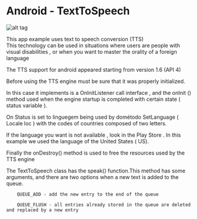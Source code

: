 **Android** - TextToSpeech
==================================================

![alt tag](http://appcrawlr.com/thumbs/app/icon/69/3100769.png)

This app example uses text to speech conversion (TTS) <br>
This technology can be used in situations where users are people with visual disabilities , or when you want to master the orality of a foreign language <br>

The TTS support for android appeared starting from version 1.6 (API 4)<br>

		
Before using the TTS engine must be sure that it was properly initialized.
	
In this case it implements is a OnInitListener call interface , and the onInit () method used when the engine startup is completed with certain state ( status variable ).<br>
	
On Status is set to linguegem being used by dométodo SetLanguage ( Locale loc ) with the codes of countries composed of two letters.<br>
	
If the language you want is not available , look in the Play Store . In this example we used the language of the United States ( US).<br>
	
Finally the onDestroy() method is used to free the resources used by the TTS engine<br>
	
	
The TextToSpeech class has the speak() function.This method has some arguments, and there are two options when a new text is added to the queue.<br>

		QUEUE_ADD - add the new entry to the end of the queue
		
		QUEUE_FLUSH - all entries already stored in the queue are deleted and replaced by a new entry
